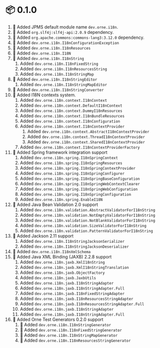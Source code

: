 # :package: 0.1.0

01. :wrench: Added JPMS default module name `dev.orne.i18n`.
01. :wrench: Added `org.slf4j:slf4j-api:2.0.9` dependency.
01. :wrench: Added `org.apache.commons:commons-lang3:3.12.0` dependency.
01. :gift: Added `dev.orne.i18n.I18nConfigurationException`
01. :gift: Added `dev.orne.i18n.I18nResources`
01. :gift: Added `dev.orne.i18n.I18N`
01. :gift: Added `dev.orne.i18n.I18nString`
    01. Added `dev.orne.i18n.I18nFixedString`
    01. Added `dev.orne.i18n.I18nResourcesString`
    01. Added `dev.orne.i18n.I18nStringMap`
01. :gift: Added `dev.orne.i18n.I18nStringEditor`
    01. Added `dev.orne.i18n.I18nStringMapEditor`
01. :gift: Added `dev.orne.i18n.I18nStringConverter`
01. :gift: Added I18N contexts system.
    01. Added `dev.orne.i18n.context.I18nContext`
    01. Added `dev.orne.i18n.context.DefaultI18nContext`
    01. Added `dev.orne.i18n.context.DummyI18nResources`
    01. Added `dev.orne.i18n.context.I18nBundleResources`
    01. Added `dev.orne.i18n.context.I18nConfiguration`
    01. Added `dev.orne.i18n.context.I18nContextProvider`
        01. Added `dev.orne.i18n.context.AbstractI18nContextProvider`
        01. Added `dev.orne.i18n.context.ThreadI18nContextProvider`
        01. Added `dev.orne.i18n.context.SharedI18nContextProvider`
    01. Added `dev.orne.i18n.context.I18nContextProviderFactory`
01. :gift: Added Spring framework integration support
    01. Added `dev.orne.i18n.spring.I18nSpringContext`
    01. Added `dev.orne.i18n.spring.I18nSpringResources`
    01. Added `dev.orne.i18n.spring.I18nSpringContextProvider`
    01. Added `dev.orne.i18n.spring.I18nSpringConfigurer`
    01. Added `dev.orne.i18n.spring.I18nSpringBaseConfiguration`
    01. Added `dev.orne.i18n.spring.I18nSpringWebContextClearer`
    01. Added `dev.orne.i18n.spring.I18nSpringWebConfiguration`
    01. Added `dev.orne.i18n.spring.I18nSpringConfiguration`
    01. Added `dev.orne.i18n.spring.EnableI18N`
01. :gift: Added Java Bean Validation 2.0 support
    01. Added `dev.orne.i18n.validation.AbstractValidatorForI18nString`
    01. Added `dev.orne.i18n.validation.NotEmptyValidatorForI18nString`
    01. Added `dev.orne.i18n.validation.NotBlankValidatorForI18nString`
    01. Added `dev.orne.i18n.validation.SizeValidatorForI18nString`
    01. Added `dev.orne.i18n.validation.PatternValidatorForI18nString`
01. :gift: Added Jackson 2.11 support
    01. Added `dev.orne.i18n.I18nStringJacksonSerializer`
    01. Added `dev.orne.i18n.I18nStringJacksonDeserializer`
01. :gift: Added `dev.orne.i18n.I18nXmlSchema`
01. :gift: Added Java XML Binding (JAXB) 2.2.8 support
    01. Added `dev.orne.i18n.jaxb.XmlI18nString`
    01. Added `dev.orne.i18n.jaxb.XmlI18nStringTranslation`
    01. Added `dev.orne.i18n.jaxb.ObjectFactory`
    01. Added `dev.orne.i18n.jaxb.JaxbUtils`
    01. Added `dev.orne.i18n.jaxb.I18nStringAdapter`
    01. Added `dev.orne.i18n.jaxb.I18nStringAdapter.Full`
    01. Added `dev.orne.i18n.jaxb.I18nFixedStringAdapter`
    01. Added `dev.orne.i18n.jaxb.I18nResourcesStringAdapter`
    01. Added `dev.orne.i18n.jaxb.I18nResourcesStringAdapter.Full`
    01. Added `dev.orne.i18n.jaxb.I18nStringAdapter`
    01. Added `dev.orne.i18n.jaxb.I18nStringAdapter.Full`
01. :gift: Added Orne Test Generators 0.2.0 support
    01. :gift: Added `dev.orne.i18n.I18nStringGenerator`
    01. :gift: Added `dev.orne.i18n.I18nFixedStringGenerator`
    01. :gift: Added `dev.orne.i18n.I18nStringMapGenerator`
    01. :gift: Added `dev.orne.i18n.I18nResourcesStringGenerator`
